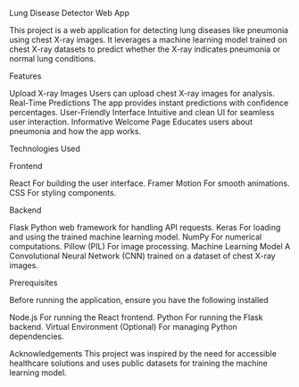 Lung Disease Detector Web App

 This project is a web application for detecting lung diseases like pneumonia using chest X-ray images. It leverages a machine learning model trained on chest X-ray datasets to predict whether the X-ray indicates pneumonia or normal lung conditions.

Features

 Upload X-ray Images Users can upload chest X-ray images for analysis.
 Real-Time Predictions The app provides instant predictions with confidence percentages.
 User-Friendly Interface Intuitive and clean UI for seamless user interaction.
 Informative Welcome Page Educates users about pneumonia and how the app works.



Technologies Used

Frontend

React For building the user interface.
Framer Motion For smooth animations.
CSS For styling components.


Backend

Flask Python web framework for handling API requests.
Keras For loading and using the trained machine learning model.
NumPy For numerical computations.
Pillow (PIL) For image processing.
Machine Learning
Model A Convolutional Neural Network (CNN) trained on a dataset of chest X-ray images.


Prerequisites

Before running the application, ensure you have the following installed

 Node.js For running the React frontend.
 Python For running the Flask backend.
 Virtual Environment (Optional) For managing Python dependencies.

Acknowledgements
 This project was inspired by the need for accessible healthcare solutions and uses public datasets for training the machine learning model.